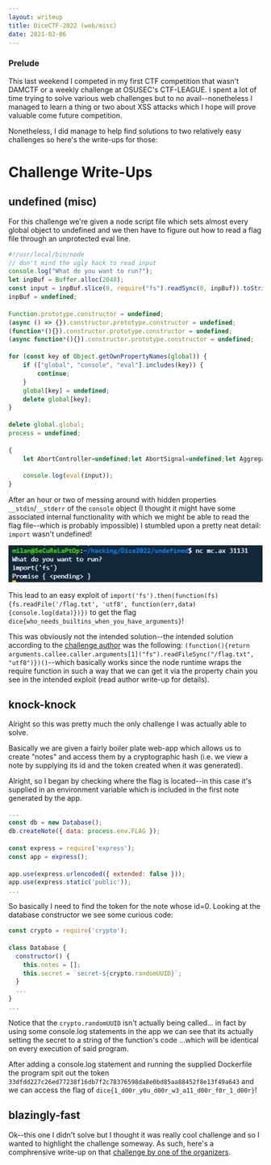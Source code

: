 ```yaml
---
layout: writeup
title: DiceCTF-2022 (web/misc)
date: 2021-02-06
---
```


### Prelude
This last weekend I competed in my first CTF competition that wasn't DAMCTF or a weekly challenge at OSUSEC's CTF-LEAGUE. I spent a lot of time trying to solve various web challenges but to no avail--nonetheless I managed to learn a thing or two about XSS attacks which I hope will prove valuable come future competition.


Nonetheless, I did manage to help find solutions to two relatively easy challenges so here's the write-ups for those:

# Challenge Write-Ups

## undefined (misc)
For this challenge we're given a node script file which sets almost every global object to undefined and we then have to figure out how to read a flag file through an unprotected eval line.

```javascript
#!/usr/local/bin/node
// don't mind the ugly hack to read input
console.log("What do you want to run?");
let inpBuf = Buffer.alloc(2048);
const input = inpBuf.slice(0, require("fs").readSync(0, inpBuf)).toString("utf8");
inpBuf = undefined;

Function.prototype.constructor = undefined;
(async () => {}).constructor.prototype.constructor = undefined;
(function*(){}).constructor.prototype.constructor = undefined;
(async function*(){}).constructor.prototype.constructor = undefined;

for (const key of Object.getOwnPropertyNames(global)) {
    if (["global", "console", "eval"].includes(key)) {
        continue;
    }
    global[key] = undefined;
    delete global[key];
}

delete global.global;
process = undefined;

{
    let AbortController=undefined;let AbortSignal=undefined;let AggregateError=undefined;let Array=undefined;let ArrayBuffer=undefined;let Atomics=undefined;let BigInt=undefined;let BigInt64Array=undefined;let BigUint64Array=undefined;let Boolean=undefined;let Buffer=undefined;let DOMException=undefined;let DataView=undefined;let Date=undefined;let Error=undefined;let EvalError=undefined;let Event=undefined;let EventTarget=undefined;let FinalizationRegistry=undefined;let Float32Array=undefined;let Float64Array=undefined;let Function=undefined;let Infinity=undefined;let Int16Array=undefined;let Int32Array=undefined;let __dirname=undefined;let Int8Array=undefined;let Intl=undefined;let JSON=undefined;let Map=undefined;let Math=undefined;let MessageChannel=undefined;let MessageEvent=undefined;let MessagePort=undefined;let NaN=undefined;let Number=undefined;let Object=undefined;let Promise=undefined;let Proxy=undefined;let RangeError=undefined;let ReferenceError=undefined;let Reflect=undefined;let RegExp=undefined;let Set=undefined;let SharedArrayBuffer=undefined;let String=undefined;let Symbol=undefined;let SyntaxError=undefined;let TextDecoder=undefined;let TextEncoder=undefined;let TypeError=undefined;let URIError=undefined;let URL=undefined;let URLSearchParams=undefined;let Uint16Array=undefined;let Uint32Array=undefined;let Uint8Array=undefined;let Uint8ClampedArray=undefined;let WeakMap=undefined;let WeakRef=undefined;let WeakSet=undefined;let WebAssembly=undefined;let _=undefined;let exports=undefined;let _error=undefined;let assert=undefined;let async_hooks=undefined;let atob=undefined;let btoa=undefined;let buffer=undefined;let child_process=undefined;let clearImmediate=undefined;let clearInterval=undefined;let clearTimeout=undefined;let cluster=undefined;let constants=undefined;let crypto=undefined;let decodeURI=undefined;let decodeURIComponent=undefined;let dgram=undefined;let diagnostics_channel=undefined;let dns=undefined;let domain=undefined;let encodeURI=undefined;let encodeURIComponent=undefined;let arguments=undefined;let escape=undefined;let events=undefined;let fs=undefined;let global=undefined;let globalThis=undefined;let http=undefined;let http2=undefined;let https=undefined;let inspector=undefined;let isFinite=undefined;let isNaN=undefined;let module=undefined;let net=undefined;let os=undefined;let parseFloat=undefined;let parseInt=undefined;let path=undefined;let perf_hooks=undefined;let performance=undefined;let process=undefined;let punycode=undefined;let querystring=undefined;let queueMicrotask=undefined;let readline=undefined;let repl=undefined;let require=undefined;let setImmediate=undefined;let setInterval=undefined;let __filename=undefined;let setTimeout=undefined;let stream=undefined;let string_decoder=undefined;let structuredClone=undefined;let sys=undefined;let timers=undefined;let tls=undefined;let trace_events=undefined;let tty=undefined;let unescape=undefined;let url=undefined;let util=undefined;let v8=undefined;let vm=undefined;let wasi=undefined;let worker_threads=undefined;let zlib=undefined;let __proto__=undefined;let hasOwnProperty=undefined;let isPrototypeOf=undefined;let propertyIsEnumerable=undefined;let toLocaleString=undefined;let toString=undefined;let valueOf=undefined;

    console.log(eval(input));
}

```

After an hour or two of messing around with hidden properties `__stdin`/`__stderr` of the `console` object (I thought it might have some associated internal functionality with which we might be able to read the flag file--which is probably impossible) I stumbled upon a pretty neat detail: `import` wasn't undefined!

![undefined_cheese.png](/assets/writeup_imgs/undefined_cheese.png)

This lead to an easy exploit of `import('fs').then(function(fs){fs.readFile('/flag.txt', 'utf8', function(err,data){console.log(data)})})` to get the flag `dice{who_needs_builtins_when_you_have_arguments}`!

This was obviously not the intended solution--the intended solution according to the [challenge author](https://hackmd.io/fmdfFQ2iS6yoVpbR3KCiqQ#miscundefined) was the following:
`(function(){return arguments.callee.caller.arguments[1]("fs").readFileSync("/flag.txt", "utf8")})()`--which basically works since the node runtime wraps the require function in such a way that we can get it via the property chain you see in the intended exploit (read author write-up for details).

## knock-knock
Alright so this was pretty much the only challenge I was actually able to solve.  

Basically we are given a fairly boiler plate web-app which allows us to create "notes" and access them by a cryptographic hash (i.e. we view a note by supplying its id and the token created when it was generated).

Alright, so I began by checking where the flag is located--in this case it's supplied in an environment variable which is included in the first note generated by the app.

```javascript
...
const db = new Database();
db.createNote({ data: process.env.FLAG });

const express = require('express');
const app = express();

app.use(express.urlencoded({ extended: false }));
app.use(express.static('public'));
...
```
So basically I need to find the token for the note whose id=0.  Looking at the database constructor we see some curious code:

```javascript
const crypto = require('crypto');

class Database {
  constructor() {
    this.notes = [];
    this.secret = `secret-${crypto.randomUUID}`;
  }
  ...
}
...
```

Notice that the `crypto.randomUUID` isn't actually being called... in fact by using some console.log statements in the app we can see that its actually setting the secret to a string of the function's code ...which will be identical on every execution of said program.


After adding a console.log statement and running the supplied Dockerfile the program spit out the token `33dfdd227c26ed77238f16db7f2c78376598da8e0bd85aa88452f8e13f49a643` and we can access the flag of `dice{1_d00r_y0u_d00r_w3_a11_d00r_f0r_1_d00r}`!

## blazingly-fast
Ok--this one I didn't solve but I thought it was really cool challenge and so I wanted to highlight the challenge someway.  As such, here's a comphrensive write-up on that [challenge by one of the organizers](https://brycec.me/posts/dicectf_2022_writeups#blazingfast).



